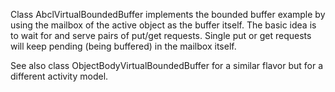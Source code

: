 Class AbclVirtualBoundedBuffer implements the bounded buffer example by using the mailbox of the active object as the buffer itself.
The basic idea is to wait for and serve pairs of put/get requests. Single put or get requests will keep pending (being buffered) in the mailbox itself.

See also class ObjectBodyVirtualBoundedBuffer for a similar flavor but for a different activity model.